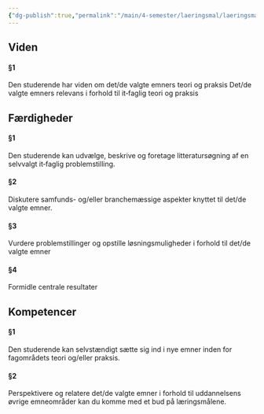 ```yaml
---
{"dg-publish":true,"permalink":"/main/4-semester/laeringsmal/laeringsmal/","title":"Læringmål","created":"2024-08-15T09:14:05.694+02:00"}
---
```



## Viden

#### §1
Den studerende har viden om det/de valgte emners teori og praksis Det/de valgte emners relevans i forhold til it‐faglig teori og praksis

## Færdigheder

#### §1 
Den studerende kan udvælge, beskrive og foretage litteratursøgning af en selvvalgt it‐faglig problemstilling.
#### §2
Diskutere samfunds- og/eller branchemæssige aspekter knyttet til det/de valgte
emner.
#### §3 
Vurdere problemstillinger og opstille løsningsmuligheder i forhold
til det/de valgte emner
#### §4 
Formidle centrale resultater

## Kompetencer

#### §1
Den studerende kan selvstændigt sætte sig ind i nye emner inden for fagområdets teori og/eller praksis.
#### §2 
Perspektivere og relatere det/de valgte emner i forhold til uddannelsens øvrige emneområder kan du komme med et bud på læringsmålene.
